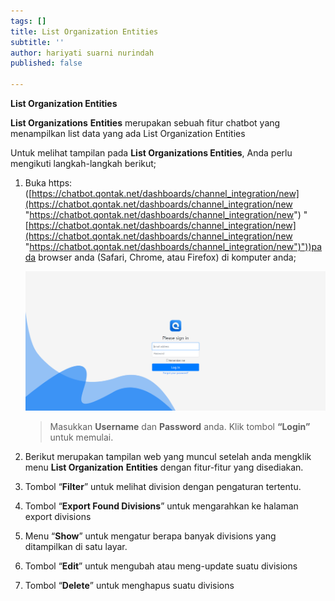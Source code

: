```yaml
---
tags: []
title: List Organization Entities
subtitle: ''
author: hariyati suarni nurindah
published: false

---
```

**List Organization Entities**

**List Organizations** **Entities** merupakan sebuah fitur chatbot yang menampilkan list data yang ada List Organization Entities

Untuk melihat tampilan pada **List Organizations Entities**, Anda perlu mengikuti langkah-langkah berikut;

1. Buka https: ([https://chatbot.qontak.net/dashboards/channel_integration/new](https://chatbot.qontak.net/dashboards/channel_integration/new "https://chatbot.qontak.net/dashboards/channel_integration/new") "[https://chatbot.qontak.net/dashboards/channel_integration/new](https://chatbot.qontak.net/dashboards/channel_integration/new "https://chatbot.qontak.net/dashboards/channel_integration/new")"))pada browser anda (Safari, Chrome, atau Firefox) di komputer anda;

   ![](/uploads/channell.PNG)

   > Masukkan **Username** dan **Password** anda. Klik tombol **“Login”** untuk memulai.
2. Berikut merupakan tampilan web yang muncul setelah anda mengklik menu **List Organization** **Entities** dengan fitur-fitur yang disediakan.
3. Tombol “**Filter**” untuk melihat division dengan pengaturan tertentu.
4. Tombol “**Export Found Divisions**” untuk mengarahkan ke halaman export divisions
5. Menu “**Show**” untuk mengatur berapa banyak divisions yang ditampilkan di satu layar.
6. Tombol “**Edit**” untuk mengubah atau meng-update suatu divisions
7. Tombol “**Delete**” untuk menghapus suatu divisions